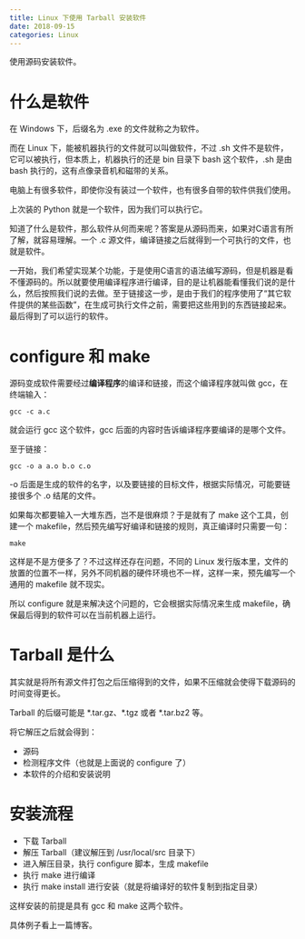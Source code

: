 ```yaml
---
title: Linux 下使用 Tarball 安装软件
date: 2018-09-15
categories: Linux
---
```


使用源码安装软件。
<!--more-->



# 什么是软件

在 Windows 下，后缀名为 .exe 的文件就称之为软件。

而在 Linux 下，能被机器执行的文件就可以叫做软件，不过 .sh 文件不是软件，它可以被执行，但本质上，机器执行的还是 bin 目录下 bash 这个软件，.sh 是由 bash 执行的，这有点像录音机和磁带的关系。

电脑上有很多软件，即使你没有装过一个软件，也有很多自带的软件供我们使用。

上次装的 Python 就是一个软件，因为我们可以执行它。

知道了什么是软件，那么软件从何而来呢？答案是从源码而来，如果对C语言有所了解，就容易理解。一个 .c 源文件，编译链接之后就得到一个可执行的文件，也就是软件。

一开始，我们希望实现某个功能，于是使用C语言的语法编写源码，但是机器是看不懂源码的。所以就要使用编译程序进行编译，目的是让机器能看懂我们说的是什么，然后按照我们说的去做。至于链接这一步，是由于我们的程序使用了“其它软件提供的某些函数”，在生成可执行文件之前，需要把这些用到的东西链接起来。最后得到了可以运行的软件。



# configure 和 make

源码变成软件需要经过**编译程序**的编译和链接，而这个编译程序就叫做 gcc，在终端输入：

```shell
gcc -c a.c
```

就会运行 gcc 这个软件，gcc 后面的内容时告诉编译程序要编译的是哪个文件。

至于链接：

```shell
gcc -o a a.o b.o c.o
```

-o 后面是生成的软件的名字，以及要链接的目标文件，根据实际情况，可能要链接很多个 .o 结尾的文件。

如果每次都要输入一大堆东西，岂不是很麻烦？于是就有了 make 这个工具，创建一个 makefile，然后预先编写好编译和链接的规则，真正编译时只需要一句：

```shell
make
```

这样是不是方便多了？不过这样还存在问题，不同的 Linux 发行版本里，文件的放置的位置不一样，另外不同机器的硬件环境也不一样，这样一来，预先编写一个通用的 makefile 就不现实。

所以 configure 就是来解决这个问题的，它会根据实际情况来生成 makefile，确保最后得到的软件可以在当前机器上运行。



# Tarball 是什么

其实就是将所有源文件打包之后压缩得到的文件，如果不压缩就会使得下载源码的时间变得更长。

Tarball 的后缀可能是 \*.tar.gz、\*.tgz 或者 \*.tar.bz2 等。

将它解压之后就会得到：

- 源码
- 检测程序文件（也就是上面说的 configure 了）
- 本软件的介绍和安装说明



# 安装流程

- 下载 Tarball
- 解压 Tarball（建议解压到 /usr/local/src 目录下）
- 进入解压目录，执行 configure 脚本，生成 makefile
- 执行 make 进行编译
- 执行 make install 进行安装（就是将编译好的软件复制到指定目录）

这样安装的前提是具有 gcc 和 make 这两个软件。

具体例子看上一篇博客。
